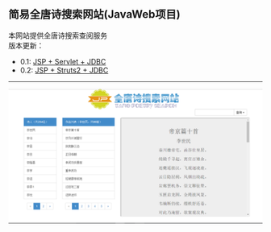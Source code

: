 **简易全唐诗搜索网站(JavaWeb项目)**
---

本网站提供全唐诗搜索查阅服务  
版本更新：  
* 0.1: [JSP + Servlet + JDBC](https://github.com/YanqiangWang/TangPoetry/tree/0.1-JSP-Servlet-JDBC)
* 0.2: [JSP + Struts2 + JDBC](https://github.com/YanqiangWang/TangPoetry/tree/0.2-JSP-Struts2-JDBC)
---
![主页](https://github.com/YanqiangWang/TangPoetry/blob/master/WebRoot/images/poetry-page.png)
